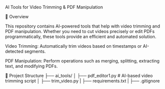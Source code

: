 AI Tools for Video Trimming & PDF Manipulation

🚀 Overview

This repository contains AI-powered tools that help with video trimming and PDF manipulation. Whether you need to cut videos precisely or edit PDFs programmatically, these tools provide an efficient and automated solution.

Video Trimming: Automatically trim videos based on timestamps or AI-detected segments.

PDF Manipulation: Perform operations such as merging, splitting, extracting text, and modifying PDFs.

📁 Project Structure
├── ai_tools/
│   ├── pdf_editor1.py      # AI-based video trimming script
│   ├── trim_video.py
|   ├── requirements.txt
|   ├── .gitignore

